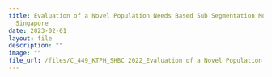 ```yaml
---
title: Evaluation of a Novel Population Needs Based Sub Segmentation Model in
  Singapore
date: 2023-02-01
layout: file
description: ""
image: ""
file_url: /files/C_449_KTPH_SHBC 2022_Evaluation of a Novel Population NBSSM.pdf
---
```

